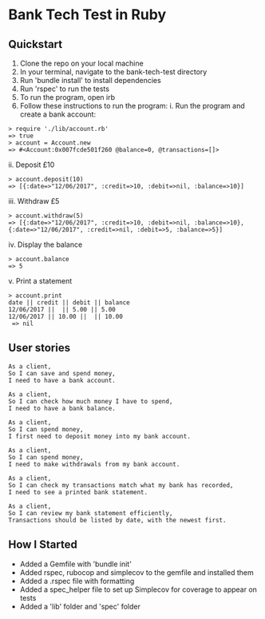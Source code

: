 # Bank Tech Test in Ruby

## Quickstart
1. Clone the repo on your local machine
2. In your terminal, navigate to the bank-tech-test directory
3. Run 'bundle install' to install dependencies
4. Run 'rspec' to run the tests
5. To run the program, open irb
4. Follow these instructions to run the program:
i. Run the program and create a bank account:
```
> require './lib/account.rb'
=> true
> account = Account.new
=> #<Account:0x007fcde501f260 @balance=0, @transactions=[]>
```
ii. Deposit £10
```
> account.deposit(10)
=> [{:date=>"12/06/2017", :credit=>10, :debit=>nil, :balance=>10}]
```
iii. Withdraw £5
```
> account.withdraw(5)
=> [{:date=>"12/06/2017", :credit=>10, :debit=>nil, :balance=>10}, {:date=>"12/06/2017", :credit=>nil, :debit=>5, :balance=>5}]

```
iv. Display the balance
```
> account.balance
=> 5
```
v. Print a statement
```
> account.print
date || credit || debit || balance
12/06/2017 ||  || 5.00 || 5.00
12/06/2017 || 10.00 ||  || 10.00
 => nil 
```

## User stories
```
As a client,
So I can save and spend money,
I need to have a bank account.

As a client,
So I can check how much money I have to spend,
I need to have a bank balance.

As a client,
So I can spend money,
I first need to deposit money into my bank account.

As a client,
So I can spend money,
I need to make withdrawals from my bank account.

As a client,
So I can check my transactions match what my bank has recorded,
I need to see a printed bank statement.

As a client,
So I can review my bank statement efficiently,
Transactions should be listed by date, with the newest first.
```

## How I Started
* Added a Gemfile with 'bundle init'
* Added rspec, rubocop and simplecov to the gemfile and installed them
* Added a .rspec file with formatting
* Added a spec_helper file to set up Simplecov for coverage to appear on tests
* Added a 'lib' folder and 'spec' folder
